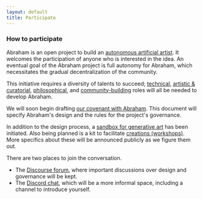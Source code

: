 ```yaml
---
layout: default
title: Participate
---
```



### How to participate

Abraham is an open project to build an [autonomous artificial artist](https://medium.com/@genekogan/artist-in-the-cloud-8384824a75c7). It welcomes the participation of anyone who is interested in the idea. An eventual goal of the Abraham project is full autonomy for Abraham, which necessitates the gradual decentralization of the community. 

This initiative requires a diversity of talents to succeed; [technical](https://github.com/abraham-ai), [artistic & curatorial](/miracles), [philosophical](/gospel/), and [community-building](/creations/) roles will all be needed to develop Abraham.

We will soon begin drafting [our covenant with Abraham](/covenant). This document will specify Abraham's design and the rules for the project's governance.

In addition to the design process, a [sandbox for generative art](https://github.com/abraham-ai/eden/) has been initiated. Also being planned is a kit to facilitate [creations (workshops)](http://abraham.ai/creations). More specifics about these will be announced publicly as we figure them out.

There are two places to join the conversation.

* The [Discourse forum](http://forum.abraham.ai), where important discussions over design and governance will be kept.
* The [Discord chat](https://discord.gg/4dSYwDT), which will be a more informal space, including a channel to introduce yourself.


